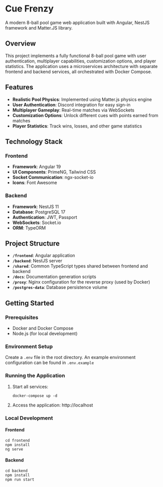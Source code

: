 # Cue Frenzy

A modern 8-ball pool game web application built with Angular, NestJS framework and Matter.JS library. 

## Overview

This project implements a fully functional 8-ball pool game with user authentication, multiplayer capabilities, customization options, and player statistics. 
The application uses a microservices architecture with separate frontend and backend services, all orchestrated with Docker Compose.

## Features

- **Realistic Pool Physics**: Implemented using Matter.js physics engine
- **User Authentication**: Discord integration for easy sign-in
- **Multiplayer Gameplay**: Real-time matches via WebSockets
- **Customization Options**: Unlock different cues with points earned from matches
- **Player Statistics**: Track wins, losses, and other game statistics

## Technology Stack

### Frontend
- **Framework**: Angular 19
- **UI Components**: PrimeNG, Tailwind CSS
- **Socket Communication**: ngx-socket-io
- **Icons**: Font Awesome

### Backend
- **Framework**: NestJS 11
- **Database**: PostgreSQL 17
- **Authentication**: JWT, Passport
- **WebSockets**: Socket.io
- **ORM**: TypeORM

## Project Structure

- **`/frontend`**: Angular application
- **`/backend`**: NestJS server
- **`/shared`**: Common TypeScript types shared between frontend and backend
- **`/docs`**: Documentation generation scripts
- **`/proxy`**: Nginx configuration for the reverse proxy (used by Docker)
- **`/postgres-data`**: Database persistence volume

## Getting Started

### Prerequisites
- Docker and Docker Compose
- Node.js (for local development)

### Environment Setup

Create a `.env` file in the root directory. An example environment configuration can be found in `.env.example`

### Running the Application

1. Start all services:
   ```
   docker-compose up -d
   ```

2. Access the application:
  http://localhost

### Local Development

#### Frontend
```
cd frontend
npm install
ng serve
```

#### Backend
```
cd backend
npm install
npm run start
```